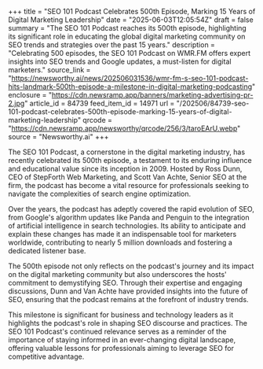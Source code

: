 +++
title = "SEO 101 Podcast Celebrates 500th Episode, Marking 15 Years of Digital Marketing Leadership"
date = "2025-06-03T12:05:54Z"
draft = false
summary = "The SEO 101 Podcast reaches its 500th episode, highlighting its significant role in educating the global digital marketing community on SEO trends and strategies over the past 15 years."
description = "Celebrating 500 episodes, the SEO 101 Podcast on WMR.FM offers expert insights into SEO trends and Google updates, a must-listen for digital marketers."
source_link = "https://newsworthy.ai/news/202506031536/wmr-fm-s-seo-101-podcast-hits-landmark-500th-episode-a-milestone-in-digital-marketing-podcasting"
enclosure = "https://cdn.newsramp.app/banners/marketing-advertising-pr-2.jpg"
article_id = 84739
feed_item_id = 14971
url = "/202506/84739-seo-101-podcast-celebrates-500th-episode-marking-15-years-of-digital-marketing-leadership"
qrcode = "https://cdn.newsramp.app/newsworthy/qrcode/256/3/taroEArU.webp"
source = "Newsworthy.ai"
+++

<p>The SEO 101 Podcast, a cornerstone in the digital marketing industry, has recently celebrated its 500th episode, a testament to its enduring influence and educational value since its inception in 2009. Hosted by Ross Dunn, CEO of StepForth Web Marketing, and Scott Van Achte, Senior SEO at the firm, the podcast has become a vital resource for professionals seeking to navigate the complexities of search engine optimization.</p><p>Over the years, the podcast has adeptly covered the rapid evolution of SEO, from Google's algorithm updates like Panda and Penguin to the integration of artificial intelligence in search technologies. Its ability to anticipate and explain these changes has made it an indispensable tool for marketers worldwide, contributing to nearly 5 million downloads and fostering a dedicated listener base.</p><p>The 500th episode not only reflects on the podcast's journey and its impact on the digital marketing community but also underscores the hosts' commitment to demystifying SEO. Through their expertise and engaging discussions, Dunn and Van Achte have provided insights into the future of SEO, ensuring that the podcast remains at the forefront of industry trends.</p><p>This milestone is significant for business and technology leaders as it highlights the podcast's role in shaping SEO discourse and practices. The SEO 101 Podcast's continued relevance serves as a reminder of the importance of staying informed in an ever-changing digital landscape, offering valuable lessons for professionals aiming to leverage SEO for competitive advantage.</p>
